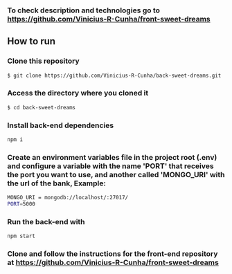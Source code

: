 ### To check description and technologies go to https://github.com/Vinicius-R-Cunha/front-sweet-dreams

## How to run

### Clone this repository
```bash
$ git clone https://github.com/Vinicius-R-Cunha/back-sweet-dreams.git
```
### Access the directory where you cloned it
```bash
$ cd back-sweet-dreams
```
### Install back-end dependencies
```bash
npm i
```
### Create an environment variables file in the project root (.env) and configure a variable with the name 'PORT' that receives the port you want to use, and another called 'MONGO_URI' with the url of the bank, Example:
```bash
MONGO_URI = mongodb://localhost/:27017/
PORT=5000
```
### Run the back-end with
```bash
npm start
```
### Clone and follow the instructions for the front-end repository at https://github.com/Vinicius-R-Cunha/front-sweet-dreams
